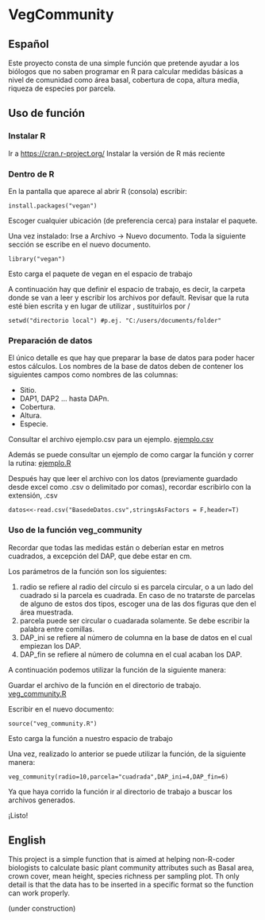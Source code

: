 # VegCommunity

## Español
Este proyecto consta de una simple función que pretende ayudar a los biólogos que no saben programar en R para calcular medidas básicas a nivel de comunidad como área basal, cobertura de copa, altura media, riqueza de especies por parcela. 

## Uso de función

### Instalar R
Ir a https://cran.r-project.org/
Instalar la versión de R más reciente

### Dentro de R
En la pantalla que aparece al abrir R (consola) escribir:

```
install.packages("vegan")
```
Escoger cualquier ubicación (de preferencia cerca) para instalar el paquete.

Una vez instalado:
Irse a Archivo -> Nuevo documento.
Toda la siguiente sección se escribe en el nuevo documento.

```
library("vegan")
```
Esto carga el paquete de vegan en el espacio de trabajo

A continuación hay que definir el espacio de trabajo, es decir, la carpeta donde se van a leer y escribir los archivos por default.
Revisar que la ruta esté bien escrita y en lugar de utilizar \, sustituirlos por /

```
setwd("directorio local") #p.ej. "C:/users/documents/folder"
```

### Preparación de datos
El único detalle es que hay que preparar la base de datos para poder hacer estos cálculos. Los nombres de la base de datos deben de contener los siguientes campos como nombres de las columnas:
  * Sitio.
  * DAP1, DAP2 ... hasta DAPn.
  * Cobertura.
  * Altura.
  * Especie.
  
Consultar el archivo ejemplo.csv para un ejemplo.
[ejemplo.csv](Ejemplo.csv)

Además se puede consultar un ejemplo de como cargar la función y correr la rutina: 
[ejemplo.R](Example.R)

Después hay que leer el archivo con los datos (previamente guardado desde excel como .csv o delimitado por comas), recordar escribirlo con la extensión, .csv

```
datos<<-read.csv("BasedeDatos.csv",stringsAsFactors = F,header=T)
```

### Uso de la función veg_community

Recordar que todas las medidas están o deberían estar en metros cuadrados, a excepción del DAP, que debe estar en cm.

Los parámetros de la función son los siguientes: 
1. radio se refiere al radio del círculo si es parcela circular, o a un lado del cuadrado si la parcela es cuadrada. En caso de no tratarste de parcelas de alguno de estos dos tipos, escoger una de las dos figuras que den el área muestrada.
2. parcela puede ser circular o cuadarada solamente. Se debe escribir la palabra entre comillas.
3. DAP_ini se refiere al número de columna en la base de datos en el cual empiezan los DAP.
4. DAP_fin se refiere al número de columna en el cual acaban los DAP.

A continuación podemos utilizar la función de la siguiente manera:

Guardar el archivo de la función en el directorio de trabajo.
[veg_community.R](veg_community.R)

Escribir en el nuevo documento: 

```
source("veg_community.R")
```

Esto carga la función a nuestro espacio de trabajo

Una vez, realizado lo anterior se puede utilizar la función, de la siguiente manera:

```
veg_community(radio=10,parcela="cuadrada",DAP_ini=4,DAP_fin=6)
```

Ya que haya corrido la función ir al directorio de trabajo a buscar los archivos generados.

¡Listo!



## English
This project is a simple function that is aimed at helping non-R-coder biologists to calculate basic plant community attributes such as Basal area, crown cover, mean height, species richness per sampling plot. Th only detail is that the data has to be inserted in a specific format so the function can work properly.

(under construction)
